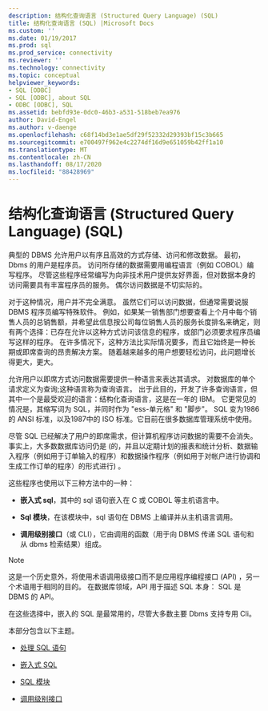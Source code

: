 ```yaml
---
description: 结构化查询语言 (Structured Query Language) (SQL)
title: 结构化查询语言 (SQL) |Microsoft Docs
ms.custom: ''
ms.date: 01/19/2017
ms.prod: sql
ms.prod_service: connectivity
ms.reviewer: ''
ms.technology: connectivity
ms.topic: conceptual
helpviewer_keywords:
- SQL [ODBC]
- SQL [ODBC], about SQL
- ODBC [ODBC], SQL
ms.assetid: bebfd93e-0dc0-46b3-a531-518beb7ea976
author: David-Engel
ms.author: v-daenge
ms.openlocfilehash: c68f14bd3e1ae5df29f52332d29393bf15c3b665
ms.sourcegitcommit: e700497f962e4c2274df16d9e651059b42ff1a10
ms.translationtype: MT
ms.contentlocale: zh-CN
ms.lasthandoff: 08/17/2020
ms.locfileid: "88428969"
---
```

# <a name="structured-query-language-sql"></a>结构化查询语言 (Structured Query Language) (SQL)
典型的 DBMS 允许用户以有序且高效的方式存储、访问和修改数据。 最初，Dbms 的用户是程序员。 访问所存储的数据需要用编程语言（例如 COBOL）编写程序。 尽管这些程序经常编写为向非技术用户提供友好界面，但对数据本身的访问需要具有丰富程序员的服务。 偶尔访问数据是不切实际的。  
  
 对于这种情况，用户并不完全满意。 虽然它们可以访问数据，但通常需要说服 DBMS 程序员编写特殊软件。 例如，如果某一销售部门想要查看上个月中每个销售人员的总销售额，并希望此信息按公司每位销售人员的服务长度排名来确定，则有两个选择：已存在允许以这种方式访问该信息的程序，或部门必须要求程序员编写这样的程序。 在许多情况下，这种方法比实际情况要多，而且它始终是一种长期或即席查询的昂贵解决方案。 随着越来越多的用户想要轻松访问，此问题增长得更大，更大。  
  
 允许用户以即席方式访问数据需要提供一种语言来表达其请求。 对数据库的单个请求定义为查询;这种语言称为查询语言。 出于此目的，开发了许多查询语言，但其中一个是最受欢迎的语言：结构化查询语言，这是在一年的 IBM。 它更常见的情况是，其缩写词为 SQL，并同时作为 "ess-单元格" 和 "脚步"。 SQL 变为1986的 ANSI 标准，以及1987中的 ISO 标准。它目前在很多数据库管理系统中使用。  
  
 尽管 SQL 已经解决了用户的即席需求，但计算机程序访问数据的需要不会消失。 事实上，大多数数据库访问仍是 (的，并且以定期计划的报表和统计分析、数据输入程序（例如用于订单输入的程序）和数据操作程序（例如用于对帐户进行协调和生成工作订单的程序）的形式进行) 。  
  
 这些程序也使用以下三种方法中的一种：  
  
-   **嵌入式 sql**，其中的 sql 语句嵌入在 C 或 COBOL 等主机语言中。  
  
-   **Sql 模块**，在该模块中，sql 语句在 DBMS 上编译并从主机语言调用。  
  
-   **调用级别接口**（或 CLI），它由调用的函数（用于向 DBMS 传递 SQL 语句和从 dbms 检索结果）组成。  
  
> [!NOTE]  
>  这是一个历史意外，将使用术语调用级接口而不是应用程序编程接口 (API) ，另一个术语用于相同的目的。 在数据库领域，API 用于描述 SQL 本身： SQL 是 DBMS 的 API。  
  
 在这些选择中，嵌入的 SQL 是最常用的，尽管大多数主要 Dbms 支持专用 Cli。  
  
 本部分包含以下主题。  
  
-   [处理 SQL 语句](../../odbc/reference/processing-a-sql-statement.md)  
  
-   [嵌入式 SQL](../../odbc/reference/embedded-sql.md)  
  
-   [SQL 模块](../../odbc/reference/sql-modules.md)  
  
-   [调用级别接口](../../odbc/reference/call-level-interfaces.md)
